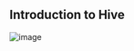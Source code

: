 ## Introduction to Hive

![image](https://user-images.githubusercontent.com/19809692/27838908-9f80f18e-60bb-11e7-9a3b-4285c35f7ba6.png)
